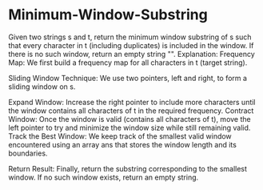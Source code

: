 # Minimum-Window-Substring
Given two strings s and t, return the minimum window substring of s such that every character in t (including duplicates) is included in the window. If there is no such window, return an empty string "".
Explanation:
Frequency Map:
We first build a frequency map for all characters in t (target string).

Sliding Window Technique:
We use two pointers, left and right, to form a sliding window on s.

Expand Window: Increase the right pointer to include more characters until the window contains all characters of t in the required frequency.
Contract Window: Once the window is valid (contains all characters of t), move the left pointer to try and minimize the window size while still remaining valid.
Track the Best Window:
We keep track of the smallest valid window encountered using an array ans that stores the window length and its boundaries.

Return Result:
Finally, return the substring corresponding to the smallest window. If no such window exists, return an empty string.

